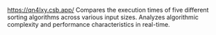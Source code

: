 https://qn4lxy.csb.app/
Compares the execution times of five different sorting algorithms across various input sizes. 
Analyzes algorithmic complexity and performance characteristics in real-time.
